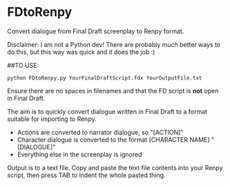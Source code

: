# FDtoRenpy
Convert dialogue from Final Draft screenplay to Renpy format.

Disclaimer: I am not a Python dev!  There are probably much better ways to do this, but this way was quick and it does the job :)

##TO USE:

`python FDtoRenpy.py YourFinalDraftScript.fdx YourOutputFile.txt`

Ensure there are no spaces in filenames and that the FD script is **not** open in Final Draft.

The aim is to quickly convert dialogue written in Final Draft to a format suitable for importing to Renpy.

- Actions are converted to narrator dialogue, so "[ACTION]"
- Character dialogue is converted to the format [CHARACTER NAME] "[DIALOGUE]"
- Everything else in the screenplay is ignored

Output is to a text file. Copy and paste the text file contents into your Renpy script, then press TAB to indent the whole pasted thing.
